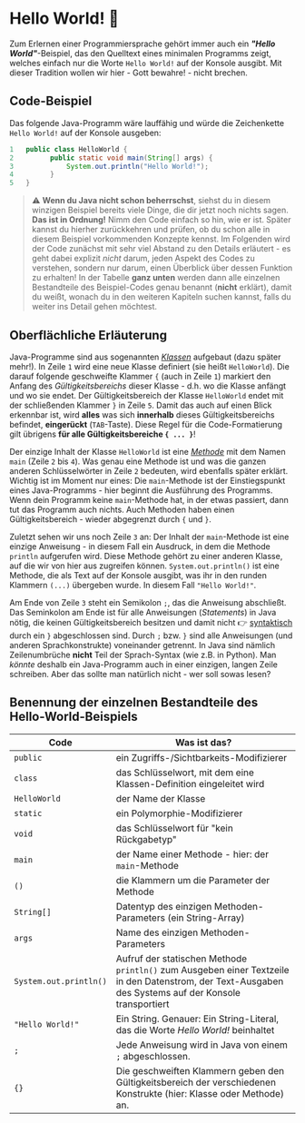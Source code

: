 
# Hello World! :rocket:<!-- omit in toc -->

Zum Erlernen einer Programmiersprache gehört immer auch ein **_"Hello World"_**-Beispiel, das den Quelltext eines minimalen Programms zeigt, welches einfach nur die Worte `Hello World!` auf der Konsole ausgibt. Mit dieser Tradition wollen wir hier - Gott bewahre! - nicht brechen.

## Code-Beispiel

Das folgende Java-Programm wäre lauffähig und würde die Zeichenkette `Hello World!` auf der Konsole ausgeben:

```java
1   public class HelloWorld {
2         public static void main(String[] args) {
3             System.out.println("Hello World!");
4         }
5   }
```

> :warning: **Wenn du Java nicht schon beherrschst**, siehst du in diesem winzigen Beispiel bereits viele Dinge, die dir jetzt noch nichts sagen. **Das ist in Ordnung!** Nimm den Code einfach so hin, wie er ist. Später kannst du hierher zurückkehren und prüfen, ob du schon alle in diesem Beispiel vorkommenden Konzepte kennst. Im Folgenden wird der Code zunächst mit sehr viel Abstand zu den Details erläutert - es geht dabei explizit _nicht_ darum, jeden Aspekt des Codes zu verstehen, sondern nur darum, einen Überblick über dessen Funktion zu erhalten! In der Tabelle **ganz unten** werden dann alle einzelnen Bestandteile des Beispiel-Codes genau benannt (**nicht** erklärt), damit du weißt, wonach du in den weiteren Kapiteln suchen kannst, falls du weiter ins Detail gehen möchtest.

## Oberflächliche Erläuterung

Java-Programme sind aus sogenannten [_Klassen_](OOP-Klassen-und-Objekte.md) aufgebaut (dazu später mehr!). In Zeile `1` wird eine neue Klasse definiert (sie heißt `HelloWorld`). Die darauf folgende geschweifte Klammer `{` (auch in Zeile `1`) markiert den Anfang des _Gültigkeitsbereichs_ dieser Klasse - d.h. wo die Klasse anfängt und wo sie endet. Der Gültigkeitsbereich der Klasse `HelloWorld` endet mit der schließenden Klammer `}` in Zeile `5`. Damit das auch auf einen Blick erkennbar ist, wird **alles** was sich **innerhalb** dieses Gültigkeitsbereichs befindet, **eingerückt** (`TAB`-Taste). Diese Regel für die Code-Formatierung gilt übrigens **für alle Gültigkeitsbereiche `{ ... }`**!

Der einzige Inhalt der Klasse `HelloWorld` ist eine [_Methode_](Methoden.md) mit dem Namen `main` (Zeile `2` bis `4`). Was genau eine Methode ist und was die ganzen anderen Schlüsselwörter in Zeile `2` bedeuten, wird ebenfalls später erklärt. Wichtig ist im Moment nur eines: Die `main`-Methode ist der Einstiegspunkt eines Java-Programms - hier beginnt die Ausführung des Programms. Wenn dein Programm keine `main`-Methode hat, in der etwas passiert, dann tut das Programm auch nichts. Auch Methoden haben einen Gültigkeitsbereich - wieder abgegrenzt durch `{` und `}`.

Zuletzt sehen wir uns noch Zeile `3` an: Der Inhalt der `main`-Methode ist eine einzige Anweisung - in diesem Fall ein Ausdruck, in dem die Methode `println` aufgerufen wird. Diese Methode gehört zu einer anderen Klasse, auf die wir von hier aus zugreifen können. `System.out.println()` ist eine Methode, die als Text auf der Konsole ausgibt, was ihr in den runden Klammern `(...)` übergeben wurde. In diesem Fall `"Hello World!"`.

Am Ende von Zeile `3` steht ein Semikolon `;`, das die Anweisung abschließt. Das Seminkolon am Ende ist für alle Anweisungen (_Statements_) in Java nötig, die keinen Gültigkeitsbereich besitzen und damit nicht :point_right: [syntaktisch](../Glossar.md#syntax) durch ein `}` abgeschlossen sind. Durch `;` bzw. `}` sind alle Anweisungen (und anderen Sprachkonstrukte) voneinander getrennt. In Java sind nämlich Zeilenumbrüche **nicht** Teil der Sprach-Syntax (wie z.B. in Python). Man _könnte_ deshalb ein Java-Programm auch in einer einzigen, langen Zeile schreiben. Aber das sollte man natürlich nicht - wer soll sowas lesen?

## Benennung der einzelnen Bestandteile des Hello-World-Beispiels

Code | Was ist das?
--- | ---
`public` | ein Zugriffs-/Sichtbarkeits-Modifizierer
`class` | das Schlüsselwort, mit dem eine Klassen-Definition eingeleitet wird
`HelloWorld` | der Name der Klasse
`static` | ein Polymorphie-Modifizierer
`void` | das Schlüsselwort für "kein Rückgabetyp"
`main` | der Name einer Methode - hier: der `main`-Methode
`()` | die Klammern um die Parameter der Methode
`String[]` | Datentyp des einzigen Methoden-Parameters (ein String-Array)
`args` | Name des einzigen Methoden-Parameters
`System.out.println()` | Aufruf der statischen Methode `println()` zum Ausgeben einer Textzeile in den Datenstrom, der Text-Ausgaben des Systems auf der Konsole transportiert
`"Hello World!"` | Ein String. Genauer: Ein String-Literal, das die Worte _Hello World!_ beinhaltet
`;` | Jede Anweisung wird in Java von einem `;` abgeschlossen.
`{}` | Die geschweiften Klammern geben den Gültigkeitsbereich der verschiedenen Konstrukte (hier: Klasse oder Methode) an.




